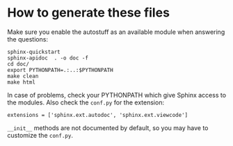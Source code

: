 How to generate these files
===========================

Make sure you enable the autostuff as an available module when answering
the questions:

    sphinx-quickstart
    sphinx-apidoc  . -o doc -f
    cd doc/
    export PYTHONPATH=.:..:$PYTHONPATH
    make clean
    make html

In case of problems, check your PYTHONPATH which give Sphinx access to
the modules. Also check the `conf.py` for the extension:

    extensions = ['sphinx.ext.autodoc', 'sphinx.ext.viewcode']

`__init__` methods are not documented by default, so you may have to
customize the `conf.py`.
